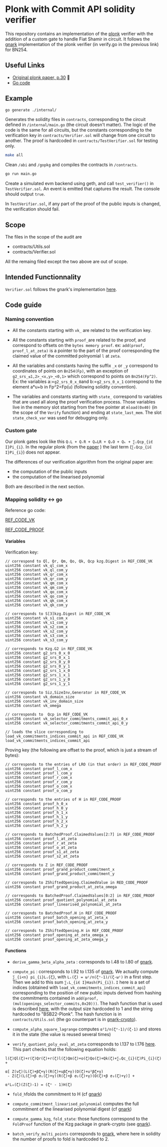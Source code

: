 # Plonk with Commit API solidity verifier

This repository contains an implementation of the [plonk](https://eprint.iacr.org/2019/953.pdf) verifier with the addition of a custom gate to handle Fiat Shamir in circuit. It follows the [gnark](https://github.com/ConsenSys/gnark/tree/develop/backend/plonk/bn254) implementation of the plonk verifier (in verify.go in the previous link) for BN254.


## Useful Links

* [Original plonk paper, p.30](https://eprint.iacr.org/2019/953.pdf) 🏁
* [Go code](https://github.com/ConsenSys/gnark/blob/develop/backend/plonk/bn254/verify.go#L43)

## Example

```bash
go generate ./internal/ 
```
Generates the solidity files in `contracts`, corresponding to the circuit defined in `/internal/main.go` (the circuit doesn't matter). The logic of the code is the same for all circuits, but the constants corresponding to the verification key in `contracts/Verifier.sol` will change from one circuit to another. The proof is hardcoded in `contracts/TestVerifier.sol` for testing only.

```bash
make all
```
Clean `/abi` and `/gopkg` and compiles the contracts in `/contracts`.

```bash
go run main.go
```
Create a simulated evm backend using geth, and call `test_verifier()` in `TestVerifier.sol`. An event is emitted that captures the result. The console should output `true`.

In `TestVerifier.sol`, if any part of the proof of the public inputs is changed, the verification should fail.

## Scope

The files in the scope of the audit are
* contracts/Utils.sol
* contracts/Verifier.sol

All the remaing filed except the two above are out of scope.

## Intended Functionnality

`Verifier.sol` follows the gnark's implementation [here](https://github.com/ConsenSys/gnark/blob/develop/backend/plonk/bn254/verify.go#L43).

## Code guide

### Naming convention

* All the constants starting with `vk_` are related to the verification key.

* All the constants starting with `proof_`are related to the proof, and correspond to offsets on the `bytes memory proof`.
ex: `add(proof, proof_l_at_zeta)` is a pointer to the part of the proof corresponding the claimed value of the committed polnyomial `l` at `zeta`.

* All the variables and constants having the suffix `_x` or `_y` correspond to coordinates of points on `Bn254(Fp)`, with an exception of `g2_srs_≤1,2>_<x,y>_<0,1>` which correspond to points on `Bn254(Fp^2)`. Ex: the variables a:=`g2_srs_0_x_0`and b:=`g2_srs_0_x_1` correspond to the element a*u+b in Fp^2=Fp(u) (following solidity convention).

* The variables and constants starting with `state_` correspond to variables that are used all along the proof verification process. Those variables live in the memory slot starting from the free pointer at `mload(0x40)` (in the scope of the `Verify` function) and ending at `state_last_mem`. The slot  `state_check_var` was used for debugging only.

### Custom gate

Our plonk gates look like this `QₗL + QᵣR + QₘLR + QₒO + Qₖ + ∑ᵢQcp_{i∈ I}Pi_{i}`. In the regular plonk (from the [paper](https://eprint.iacr.org/2019/953.pdf) ) the last term (`∑ᵢQcp_{i∈ I}Pi_{i}`) does not appear.

The differences of our verification algorithm from the original paper are:
* the computation of the public inputs
* the computation of the linearised polynomial

Both are described in the next section.

### Mapping solidity <-> go

Reference go code:

[REF_CODE_VK](https://github.com/ConsenSys/gnark/blob/develop/backend/plonk/bn254/setup.go#L55)

[REF_CODE_PROOF](https://github.com/ConsenSys/gnark/blob/develop/backend/plonk/bn254/prove.go#L46)

#### Variables

Verification key:
```
// correspond to Ql, Qr, Qm, Qo, Qk, Qcp kzg.Digest in REF_CODE_VK
uint256 constant vk_ql_com_x
uint256 constant vk_ql_com_y
uint256 constant vk_qr_com_x
uint256 constant vk_qr_com_y
uint256 constant vk_qm_com_x
uint256 constant vk_qm_com_y
uint256 constant vk_qo_com_x
uint256 constant vk_qo_com_y
uint256 constant vk_qk_com_x
uint256 constant vk_qk_com_y

// corresponds to S[3]kzg.Digest in REF_CODE_VK
uint256 constant vk_s1_com_x
uint256 constant vk_s1_com_y
uint256 constant vk_s2_com_x
uint256 constant vk_s2_com_y
uint256 constant vk_s3_com_x
uint256 constant vk_s3_com_y

// corresponds to Kzg.G2 in REF_CODE_VK
uint256 constant g2_srs_0_x_0
uint256 constant g2_srs_0_x_1
uint256 constant g2_srs_0_y_0
uint256 constant g2_srs_0_y_1
uint256 constant g2_srs_1_x_0
uint256 constant g2_srs_1_x_1
uint256 constant g2_srs_1_y_0
uint256 constant g2_srs_1_y_1

// corresponds to Siz,SizeInv,Generator in REF_CODE_VK
uint256 constant vk_domain_size
uint256 constant vk_inv_domain_size
uint256 constant vk_omega

// corresponds to  Qcp in REF_CODE_VK
uint256 constant vk_selector_commitments_commit_api_0_x
uint256 constant vk_selector_commitments_commit_api_0_y

// loads the slice corresponding to load_vk_commitments_indices_commit_api in REF_CODE_VK
load_vk_commitments_indices_commit_api
```

Proving key (the following are offset to the proof, which is just a stream of bytes):
```
// corresponds to the entries of LRO (in that order) in REF_CODE_PROOF
uint256 constant proof_l_com_x
uint256 constant proof_l_com_y
uint256 constant proof_r_com_x
uint256 constant proof_r_com_y
uint256 constant proof_o_com_x
uint256 constant proof_o_com_y

// corresponds to the entries of H in REF_CODE_PROOF
uint256 constant proof_h_0_x
uint256 constant proof_h_0_y
uint256 constant proof_h_1_x
uint256 constant proof_h_1_y
uint256 constant proof_h_2_x
uint256 constant proof_h_2_y

// corresponds to BatchedProof.ClaimedValues[2:7] in REF_CODE_PROOF
uint256 constant proof_l_at_zeta
uint256 constant proof_r_at_zeta
uint256 constant proof_o_at_zeta
uint256 constant proof_s1_at_zeta
uint256 constant proof_s2_at_zeta

// corresponds to Z in REF_CODE_PROOF
uint256 constant proof_grand_product_commitment_x
uint256 constant proof_grand_product_commitment_y

// corresponds to ZShiftedOpening.ClaimedValue in RED_CODE_PROOF
uint256 constant proof_grand_product_at_zeta_omega

// corresponds to BatchedProof.ClaimedValues[0:2] in REF_CODE_PROOF
uint256 constant proof_quotient_polynomial_at_zeta
uint256 constant proof_linearised_polynomial_at_zeta

// corresponds to BatchedProof.H in REF_CODE_PROOF
uint256 constant proof_batch_opening_at_zeta_x
uint256 constant proof_batch_opening_at_zeta_y 

// corresponds to ZShiftedOpening.H in REF_CODE_PROOF
uint256 constant proof_opening_at_zeta_omega_x
uint256 constant proof_opening_at_zeta_omega_y

```

#### Functions

* `derive_gamma_beta_alpha_zeta` : corresponds to l.48 to l.80 of [gnark](https://github.com/ConsenSys/gnark/blob/develop/backend/plonk/bn254/verify.go#L92).

* `compute_pi` : corresponds to l.92 to l.135 of [gnark](https://github.com/ConsenSys/gnark/blob/develop/backend/plonk/bn254/verify.go#L92). We actually compute 
`∑_{i<n} pi_{i}Lᵢ{ζ}`, with `Lᵢ(ζ) = ωⁱ/n(ζⁿ-1)/(ζ-ωⁱ)` in a first step.  Then we add to this sum `∑ᵢL_{i∈ I}Hash(Pi_{i})`. `I` here is a set of indices (obtained with `load_vk_commitments_indices_commit_api`) corresponding to the position of new public inputs derived from hashing the commitments contained in `add(proof, (mul(openings_selector_commits,0x20)))`. The hash function that is used is described [here](https://tools.ietf.org/html/draft-irtf-cfrg-hash-to-curve-06#section-5.2), with the output size hardcoded to 1 and the string hardcoded to "BSB22-Plonk". The hash function is in `contracts/Utils.sol` (the go counterpart is in [gnark-crypto](https://github.com/ConsenSys/gnark-crypto/blob/master/ecc/bn254/fr/element.go#L744)).

* `compute_alpha_square_lagrange` computes `α²1/n(ζⁿ-1)/(ζ-1)` and stores it in the state (the value is reused several times)

* `verify_quotient_poly_eval_at_zeta` corresponds to l.137 to l.176 [here](https://github.com/ConsenSys/gnark/blob/develop/backend/plonk/bn254/verify.go#L137). This part checks that the following equation holds:
```
l(ζ)Ql(ζ)+r(ζ)Qr(ζ)+r(ζ)l(ζ)Qm(ζ)+o(ζ)Qo(ζ)+Qk(ζ)+∑ᵢQc_{i}(ζ)Pi_{i}(ζ) + 

α[ Z(νζ)(L(ζ)+βζ+γ)(R(ζ)+uβζ+γ)(O(ζ)+u²βζ+γ)
 - Z(ζ)(L(ζ)+β σ₁(ζ)+γ)(R(ζ)+β σ₂(ζ)+γ)(O(ζ)+β σ₃(ζ)+γ)] +

α²L₀(ζ)(Z(ζ)-1) = (ζⁿ - 1)H(ζ)
```

* `fold_h`folds the commitment to H (cf [gnark](https://github.com/ConsenSys/gnark/blob/develop/backend/plonk/bn254/verify.go#L178))

* `compute_commitment_linearised_polynomial` computes the full commitment of the linearised polynomial digest (cf [gnark](https://github.com/ConsenSys/gnark/blob/develop/backend/plonk/bn254/verify.go#L190))

* `compute_gamma_kzg`, `fold_state`: those functions correspond to the `FoldProof` function of the Kzg package in gnark-crypto (see [gnark](https://github.com/ConsenSys/gnark/blob/develop/backend/plonk/bn254/verify.go#L232)).

* `batch_verify_multi_points` corresponds to [gnark](https://github.com/ConsenSys/gnark/blob/develop/backend/plonk/bn254/verify.go#L253), where here in solidity the number of proofs to fold is hardcoded to 2.